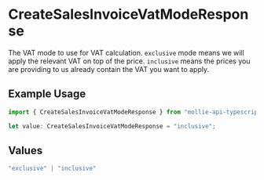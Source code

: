 # CreateSalesInvoiceVatModeResponse

The VAT mode to use for VAT calculation. `exclusive` mode means we will apply the relevant VAT on top of the
price. `inclusive` means the prices you are providing to us already contain the VAT you want to apply.

## Example Usage

```typescript
import { CreateSalesInvoiceVatModeResponse } from "mollie-api-typescript/models/operations";

let value: CreateSalesInvoiceVatModeResponse = "inclusive";
```

## Values

```typescript
"exclusive" | "inclusive"
```
